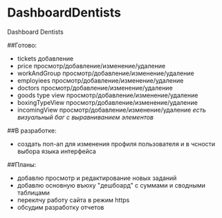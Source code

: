# DashboardDentists
Dashboard Dentists

##Готово:
- tickets добавление 
- price  просмотр/добавление/изменение/удаление
- workAndGroup  просмотр/добавление/изменение/удаление
- employiees  просмотр/добавление/изменение/удаление
- doctors  просмотр/добавление/изменение/удаление
- goods type view  просмотр/добавление/изменение/удаление
- boxingTypeView  просмотр/добавление/изменение/удаление
- incomingView  просмотр/добавление/изменение/удаление *есть визуальный баг с выравниванием элементов* 

##В разработке:
- создать поп-ап для изменения профиля пользователя и в чсности выбора языка интерфейса


##Планы:
- добавлю просмотр и редактирование новых заданий 
- добавлю основную въюху "дешбоард" с суммами и сводными таблицами 
- переклчу работу сайта в режим https 
-  обсудим разработку отчетов

